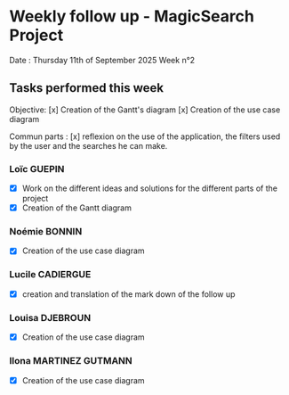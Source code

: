 # Weekly follow up - MagicSearch Project

Date : Thursday 11th of September 2025
Week n°2

## Tasks performed this week

Objective:
[x] Creation of the Gantt's diagram
[x] Creation of the use case diagram

Commun parts :
[x] reflexion on the use of the application, the filters used by the user and the searches he can make.

### Loïc GUEPIN
- [x] Work on the different ideas and solutions for the different parts of the project
- [x] Creation of the Gantt diagram

### Noémie BONNIN
- [x] Creation of the use case diagram

### Lucile CADIERGUE
- [x] creation and translation of the mark down of the follow up

### Louisa DJEBROUN
- [x] Creation of the use case diagram

### Ilona MARTINEZ GUTMANN
- [x] Creation of the use case diagram
